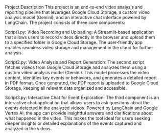 

Project Description
This project is an end-to-end video analysis and reporting pipeline that leverages Google Cloud Storage, a custom video analysis model (Gemini), 
and an interactive chat interface powered by LangChain. The project consists of three core components:

Script1.py: Video Recording and Uploading: A Streamlit-based application that allows users to record videos directly in the browser and upload them to a specified folder in Google Cloud Storage. 
The user-friendly app enables seamless video storage and management in the cloud for further analysis.

Script2.py: Video Analysis and Report Generation: The second script fetches videos from Google Cloud Storage and analyzes them using a custom video analysis model (Gemini). 
This model processes the video content, identifies key events or behaviors, and generates a detailed report in PDF format. 
Once generated, the PDF report is uploaded to Google Cloud Storage, keeping all relevant data organized and accessible.

Script3.py: Interactive Chat for Event Exploration: The third component is an interactive chat application that allows users to ask questions about the events detected in the analyzed videos. 
Powered by LangChain and Google Vertex AI, the app can provide insightful answers and clarifications about what happened in the video. 
This makes the tool ideal for users seeking deeper insights or detailed explanations of the events captured and analyzed in the videos.
